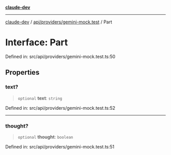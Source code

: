 [**claude-dev**](../../../../README.md)

***

[claude-dev](../../../../README.md) / [api/providers/gemini-mock.test](../README.md) / Part

# Interface: Part

Defined in: src/api/providers/gemini-mock.test.ts:50

## Properties

### text?

> `optional` **text**: `string`

Defined in: src/api/providers/gemini-mock.test.ts:52

***

### thought?

> `optional` **thought**: `boolean`

Defined in: src/api/providers/gemini-mock.test.ts:51
